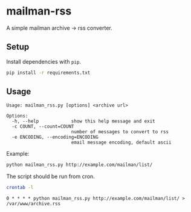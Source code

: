 # mailman-rss

A simple mailman archive -> rss converter.

## Setup

Install dependencies with `pip`.

```bash
pip install -r requirements.txt
```

## Usage


```
Usage: mailman_rss.py [options] <archive url>

Options:
  -h, --help            show this help message and exit
  -c COUNT, --count=COUNT
                        number of messages to convert to rss
  -e ENCODING, --encoding=ENCODING
                        email message encoding, default ascii
```

Example:

```bash
python mailman_rss.py http://example.com/mailman/list/
```

The script should be run from cron.

```bash
crontab -l
```

```cron
0 * * * * python mailman_rss.py http://example.com/mailman/list/ > /var/www/archive.rss
```
